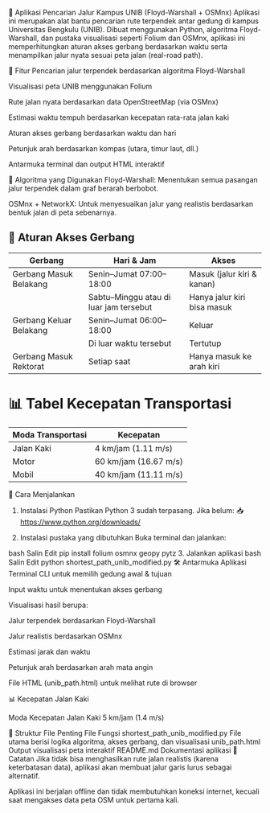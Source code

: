 🏫 Aplikasi Pencarian Jalur Kampus UNIB (Floyd-Warshall + OSMnx)
Aplikasi ini merupakan alat bantu pencarian rute terpendek antar gedung di kampus Universitas Bengkulu (UNIB). Dibuat menggunakan Python, algoritma Floyd-Warshall, dan pustaka visualisasi seperti Folium dan OSMnx, aplikasi ini memperhitungkan aturan akses gerbang berdasarkan waktu serta menampilkan jalur nyata sesuai peta jalan (real-road path).

📌 Fitur
Pencarian jalur terpendek berdasarkan algoritma Floyd-Warshall

Visualisasi peta UNIB menggunakan Folium

Rute jalan nyata berdasarkan data OpenStreetMap (via OSMnx)

Estimasi waktu tempuh berdasarkan kecepatan rata-rata jalan kaki

Aturan akses gerbang berdasarkan waktu dan hari

Petunjuk arah berdasarkan kompas (utara, timur laut, dll.)

Antarmuka terminal dan output HTML interaktif

🧠 Algoritma yang Digunakan
Floyd-Warshall: Menentukan semua pasangan jalur terpendek dalam graf berarah berbobot.

OSMnx + NetworkX: Untuk menyesuaikan jalur yang realistis berdasarkan bentuk jalan di peta sebenarnya.

## 🛑 Aturan Akses Gerbang

| Gerbang                   | Hari & Jam                   | Akses                            |
|---------------------------|------------------------------|----------------------------------|
| Gerbang Masuk Belakang    | Senin–Jumat 07:00–18:00      | Masuk (jalur kiri & kanan)      |
|                           | Sabtu–Minggu atau di luar jam tersebut | Hanya jalur kiri bisa masuk     |
| Gerbang Keluar Belakang   | Senin–Jumat 06:00–18:00      | Keluar                           |
|                           | Di luar waktu tersebut       | Tertutup                         |
| Gerbang Masuk Rektorat    | Setiap saat                  | Hanya masuk ke arah kiri        |


# 📊 Tabel Kecepatan Transportasi

| Moda Transportasi | Kecepatan     |
|-------------------|---------------|
| Jalan Kaki        | 4 km/jam (1.11 m/s) |
| Motor             | 60 km/jam (16.67 m/s) |
| Mobil             | 40 km/jam (11.11 m/s) |

🚀 Cara Menjalankan
1. Instalasi Python
Pastikan Python 3 sudah terpasang. Jika belum: 📥 https://www.python.org/downloads/

2. Instalasi pustaka yang dibutuhkan
Buka terminal dan jalankan:

bash
Salin
Edit
pip install folium osmnx geopy pytz
3. Jalankan aplikasi
bash
Salin
Edit
python shortest_path_unib_modified.py
🛠️ Antarmuka Aplikasi
Terminal CLI untuk memilih gedung awal & tujuan

Input waktu untuk menentukan akses gerbang

Visualisasi hasil berupa:

Jalur terpendek berdasarkan Floyd-Warshall

Jalur realistis berdasarkan OSMnx

Estimasi jarak dan waktu

Petunjuk arah berdasarkan arah mata angin

File HTML (unib_path.html) untuk melihat rute di browser

📊 Kecepatan Jalan Kaki

Moda	Kecepatan
Jalan Kaki	5 km/jam (1.4 m/s)

📁 Struktur File Penting
File	Fungsi
shortest_path_unib_modified.py	File utama berisi logika algoritma, akses gerbang, dan visualisasi
unib_path.html	Output visualisasi peta interaktif
README.md	Dokumentasi aplikasi
📝 Catatan
Jika tidak bisa menghasilkan rute jalan realistis (karena keterbatasan data), aplikasi akan membuat jalur garis lurus sebagai alternatif.

Aplikasi ini berjalan offline dan tidak membutuhkan koneksi internet, kecuali saat mengakses data peta OSM untuk pertama kali.
